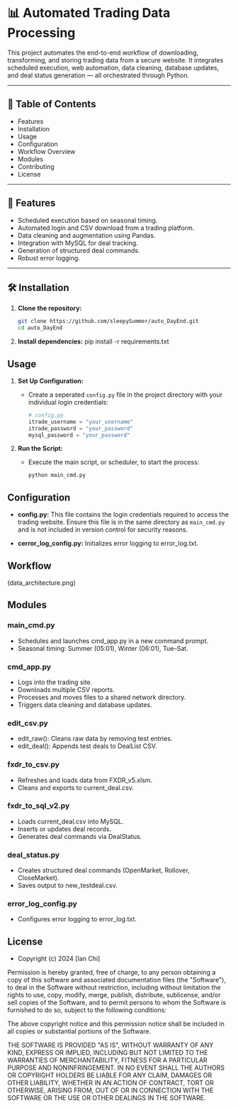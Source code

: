 # 📊 Automated Trading Data Processing

This project automates the end-to-end workflow of downloading, transforming, and storing trading data from a secure website. It integrates scheduled execution, web automation, data cleaning, database updates, and deal status generation — all orchestrated through Python.

---

## 📁 Table of Contents

- Features
- Installation
- Usage
- Configuration
- Workflow Overview
- Modules
- Contributing
- License

---

## 🚀 Features

- Scheduled execution based on seasonal timing.
- Automated login and CSV download from a trading platform.
- Data cleaning and augmentation using Pandas.
- Integration with MySQL for deal tracking.
- Generation of structured deal commands.
- Robust error logging.

---

## 🛠️ Installation

1. **Clone the repository:**
   ```sh
   git clone https://github.com/sleepySummer/auto_DayEnd.git
   cd auto_DayEnd
   ```

2. **Install dependencies:**
pip install -r requirements.txt

## Usage

1. **Set Up Configuration:**
   - Create a seperated `config.py` file in the project directory with your individual login credentials:
     ```python
     # config.py
     itrade_username = "your_username"
     itrade_password = "your_password"
     mysql_password = "your_password"
     ```

2. **Run the Script:**
   - Execute the main script, or scheduler, to start the process:
     ```sh
     python main_cmd.py
     ```


## Configuration

- **config.py:** This file contains the login credentials required to access the trading website. Ensure this file is in the same directory as `main_cmd.py` and is not included in version control for security reasons.

- **cerror_log_config.py:** Initializes error logging to error_log.txt.

## Workflow
(data_architecture.png)

## Modules

### main_cmd.py
- Schedules and launches cmd_app.py in a new command prompt.
- Seasonal timing: Summer (05:01), Winter (06:01), Tue–Sat.

### cmd_app.py
- Logs into the trading site.
- Downloads multiple CSV reports.
- Processes and moves files to a shared network directory.
- Triggers data cleaning and database updates.

### edit_csv.py
- edit_raw(): Cleans raw data by removing test entries.
- edit_deal(): Appends test deals to DealList CSV.

### fxdr_to_csv.py
- Refreshes and loads data from FXDR_v5.xlsm.
- Cleans and exports to current_deal.csv.

### fxdr_to_sql_v2.py
- Loads current_deal.csv into MySQL.
- Inserts or updates deal records.
- Generates deal commands via DealStatus.

### deal_status.py
- Creates structured deal commands (OpenMarket, Rollover, CloseMarket).
- Saves output to new_testdeal.csv.

### error_log_config.py
- Configures error logging to error_log.txt.

## License
- Copyright (c) 2024 [Ian Chi]

Permission is hereby granted, free of charge, to any person obtaining a copy
of this software and associated documentation files (the "Software"), to deal
in the Software without restriction, including without limitation the rights
to use, copy, modify, merge, publish, distribute, sublicense, and/or sell
copies of the Software, and to permit persons to whom the Software is
furnished to do so, subject to the following conditions:

The above copyright notice and this permission notice shall be included in all
copies or substantial portions of the Software.

THE SOFTWARE IS PROVIDED "AS IS", WITHOUT WARRANTY OF ANY KIND, EXPRESS OR
IMPLIED, INCLUDING BUT NOT LIMITED TO THE WARRANTIES OF MERCHANTABILITY,
FITNESS FOR A PARTICULAR PURPOSE AND NONINFRINGEMENT. IN NO EVENT SHALL THE
AUTHORS OR COPYRIGHT HOLDERS BE LIABLE FOR ANY CLAIM, DAMAGES OR OTHER
LIABILITY, WHETHER IN AN ACTION OF CONTRACT, TORT OR OTHERWISE, ARISING FROM,
OUT OF OR IN CONNECTION WITH THE SOFTWARE OR THE USE OR OTHER DEALINGS IN THE
SOFTWARE.